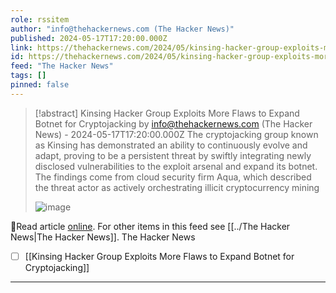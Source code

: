 ```yaml
---
role: rssitem
author: "info@thehackernews.com (The Hacker News)"
published: 2024-05-17T17:20:00.000Z
link: https://thehackernews.com/2024/05/kinsing-hacker-group-exploits-more.html
id: https://thehackernews.com/2024/05/kinsing-hacker-group-exploits-more.html
feed: "The Hacker News"
tags: []
pinned: false
---
```

> [!abstract] Kinsing Hacker Group Exploits More Flaws to Expand Botnet for Cryptojacking by info@thehackernews.com (The Hacker News) - 2024-05-17T17:20:00.000Z
> The cryptojacking group known as Kinsing has demonstrated an ability to continuously evolve and adapt, proving to be a persistent threat by swiftly integrating newly disclosed vulnerabilities to the exploit arsenal and expand its botnet. The findings come from cloud security firm Aqua, which described the threat actor as actively orchestrating illicit cryptocurrency mining
>
> ![image](https://blogger.googleusercontent.com/img/b/R29vZ2xl/AVvXsEhI4mP8B96EWYEiuIhr6QfWevzBBDrF1MExz8DaxQyyFW5Xi8oI5PbXBXtS9s2pHFVphKGD-17WDofzuHK0yqCr6pZ6wlGEPnWXEpVl8O5bynP0-n-wITgskYUjgHq5TqJp0XGOSm9hW1oAmzlsRdvXHciMXmnCjotvoj0Tugvqgcu4fvm_4WwFVgZxLgaJ/s1600/victim.png)

🔗Read article [online](https://thehackernews.com/2024/05/kinsing-hacker-group-exploits-more.html). For other items in this feed see [[../The Hacker News|The Hacker News]].
The Hacker News
- [ ] [[Kinsing Hacker Group Exploits More Flaws to Expand Botnet for Cryptojacking]]
- - -
